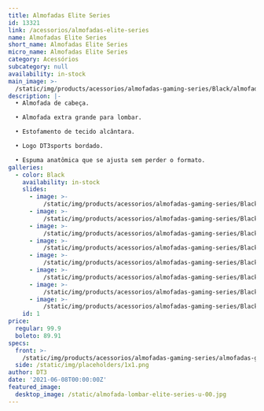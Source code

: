 ```yaml
---
title: Almofadas Elite Series
id: 13321
link: /acessorios/almofadas-elite-series
name: Almofadas Elite Series
short_name: Almofadas Elite Series
micro_name: Almofadas Elite Series
category: Acessórios
subcategory: null
availability: in-stock
main_image: >-
  /static/img/products/acessorios/almofadas-gaming-series/Black/almofadas-gaming-series-00.jpg
description: |-
  • Almofada de cabeça.

  • Almofada extra grande para lombar.

  • Estofamento de tecido alcântara.

  • Logo DT3sports bordado.

  • Espuma anatômica que se ajusta sem perder o formato. 
galleries:
  - color: Black
    availability: in-stock
    slides:
      - image: >-
          /static/img/products/acessorios/almofadas-gaming-series/Black/almofadas-gaming-series-00.jpg
      - image: >-
          /static/img/products/acessorios/almofadas-gaming-series/Black/almofadas-gaming-series-01.jpg
      - image: >-
          /static/img/products/acessorios/almofadas-gaming-series/Black/almofadas-gaming-series-02.jpg
      - image: >-
          /static/img/products/acessorios/almofadas-gaming-series/Black/almofadas-gaming-series-03.jpg
      - image: >-
          /static/img/products/acessorios/almofadas-gaming-series/Black/almofadas-gaming-series-04.jpg
      - image: >-
          /static/img/products/acessorios/almofadas-gaming-series/Black/almofadas-gaming-series-05.jpg
      - image: >-
          /static/img/products/acessorios/almofadas-gaming-series/Black/almofadas-gaming-series-06.jpg
      - image: >-
          /static/img/products/acessorios/almofadas-gaming-series/Black/almofadas-gaming-series-07.jpg
    id: 1
price:
  regular: 99.9
  boleto: 89.91
specs:
  front: >-
    /static/img/products/acessorios/almofadas-gaming-series/almofadas-gaming-series-specs-frontal.svg
  side: /static/img/placeholders/1x1.png
author: DT3
date: '2021-06-08T00:00:00Z'
featured_image:
  desktop_image: /static/almofada-lombar-elite-series-u-00.jpg
---
```

